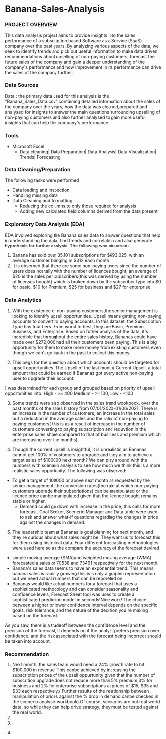 # Banana-Sales-Analysis

### PROJECT OVERVIEW

This data analysis project aims to provide insights into the sales performance of a subscription based Software as a Service (SaaS) company over the past years. By analyzing various aspects of the data, we seek to identify trends and pick out useful information to make data driven recommendations about upselling of non-paying customers, forecast the future sales of the company and gain a deeper understanding of the company's performance and how improvement in its performance can drive the sales of the company further.

### Data Sources

Data : the primary data used for this analysis is the "Banana_Sales_Data.csv" containing detailed information about the sales of the company over the years, how the data was cleaned,prepared and analysed for insights to answer the main questions surrounding upselling of non-paying customers and also further analysed to gain more useful insights that can help the company's performance.

### Tools

- Microsoft Excel
   - Data cleaning| Data Preparation| Data Analysis| Data Visualization| Trends| Forecasting

### Dsta Cleaning/Preparation

The following tasks were performed
- Data loading and inspection
- Handling missing data
- Data Cleaning and formatting
   - Reducing the columns to only those required for analysis
   - Adding new calculated field columns derived from the data present

### Exploratory Data Analysis (EDA)

EDA involved exploring the Banana sales data to answer questions that help in understanding the data, find trends and correlation and also generate hypothesis for further analysis. The following was observed:
1. Banana has sold over 35,101 subscriptions for $693,025, with an average customer bringing in $312 each month.
2. It is observed that there are some non-paying users since the number of users does not tally with the number of licences bought, an average of $20 is the sales per subscribers(this was derived by using the number of licenses bought) which is broken down by the subscriber type into $0 for basic, $10 for Premium, $25 for business and $27 for enterprise

### Data Analytics

1. With the existence of non-paying customers,the senior management is looking to identify upsell opportunities. Upsell means getting non-paying accounts to convert to paying accounts. In this dataset, the Subscription Type has four tiers. From worst to best, they are Basic, Premium, Business, and Enterprise. Based on futher analysis of the data, it's incredible that throughout the entire sales history, Bananas could have made over $272,000 had all their customers been paying. This is a big opportunity for them to make more money from existing customers even though  we can't go back in the past to collect this money.

2. This begs for the question about which accounts should be targeted for upsell opportunities. The Upsell of the last month( Current Upsell, a total amount that could be earned if Bananas got every active non-paying user to upgrade their account.

) was determined for each group and grouped based on priority of upsell opportunities into: High - >= 400,Medium - >=100, Low - <100

3. Some trends were also observed in the sales trend wookbook, over the past months of the sales history from 07/01/2020-01/06/2021. There is an increase in the number of customers, an increase in the total sales but a reduction in the average sales and the ratio of non-paying to paying customers( this is as a result of increase in the number of customers converting to paying subscription and reduvtion in the enterprise sales share compared to that of business and premium which are increasing over the months).

4. Though the current upsell is insightful, it is unrealistic as Bananas cannot get 100% of customers to upgrade and they aim to achieve a target sales of $100000 next month? We can play around with the numbers with scenario analysis to see how much we think this is a more realistic sales opportunity. The following was observed:

  - To get a target of 100000 or above next month as requested by the senior management, the conversion rates(the rate at which non-paying customers upgrade their subscriptions) can be manipulated or the licence price canbe manipulated given that the licence bought remains stable or higher.
    - Demand could go down with increase in the price, this calls for more forecast. Goal Seeker, Scenerio Manager and Data table were used to ask and answer what-if questions regarding the changes in price against the changes in demand.
5. The leadership team at Bananas is goal planning for next month, and they're curious about what sales might be. They want us to forecast this for them using historical data. Four  different forecasting methodologies were used here so as the compare the accuracy of the forecast devired
 - simple moving average (SMA)and weighted moving average (WMA) forecasted a sales of 70538	and 73491 respectively for the next month.
 - Banana's sales data seems to have an exponential trend. This means banana sales is rapidly growing.this is s only a graphic representation but we need actual numbers that can be reporeted on
 - Bananas would like actual numbers for a forecast that uses a sophisticated methodology and can consider seasonality and confidence levels, Forecast Sheet tool was used to create a sophisticated prediction model in seconds!Nice work! The choice between a higher or lower confidence interval depends on the specific goals, risk tolerance, and the nature of the decision you're making based on the forecast.

As you saw, there is a tradeoff between the confidence level and the precision of the forecast, it depends on if the analyst prefers precision over confidence, and the risk associated with the forecast being incorrect should be taken into account.





### Recommendation
1. Next month, the sales team would need a 24% growth rate to hit $100,000 in revenue. This canbe achieved by increasing the subscription prices of the upsell oppurtunity given that the number of subscrition upgrade does not reduce more than 5% premium,3% for business and 2% for enterprise subscriptions at prices of $15,
$35 and $33 each respectively.( Further results of the relationship between manipulation of prices against the % drop in demand canbe checked in the scenerio analysis workbook).Of course, scenarios are not real world data, so while they can help drive strategy, they must be tested against the real world.
2. 
3. 
.
4. 

